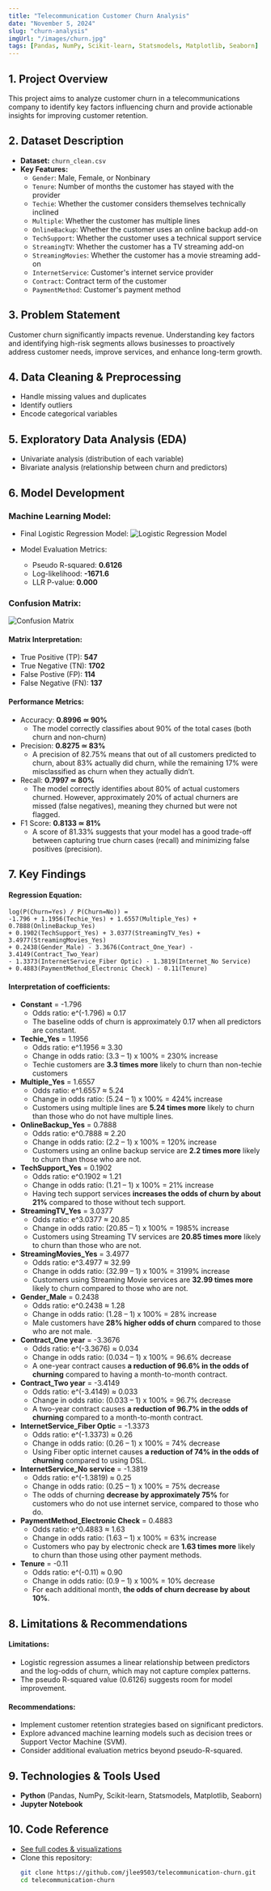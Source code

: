```yaml
---
title: "Telecommunication Customer Churn Analysis"
date: "November 5, 2024"
slug: "churn-analysis"
imgUrl: "/images/churn.jpg"
tags: [Pandas, NumPy, Scikit-learn, Statsmodels, Matplotlib, Seaborn]
---
```


## 1. Project Overview
This project aims to analyze customer churn in a telecommunications company to identify key factors influencing churn and provide actionable insights for improving customer retention.

## 2. Dataset Description
- **Dataset:** `churn_clean.csv`
- **Key Features:**
  - `Gender`: Male, Female, or Nonbinary
  - `Tenure`: Number of months the customer has stayed with the provider
  - `Techie`: Whether the customer considers themselves technically inclined
  - `Multiple`: Whether the customer has multiple lines
  - `OnlineBackup`: Whether the customer uses an online backup add-on
  - `TechSupport`: Whether the customer uses a technical support service
  - `StreamingTV`: Whether the customer has a TV streaming add-on
  - `StreamingMovies`: Whether the customer has a movie streaming add-on
  - `InternetService`: Customer's internet service provider
  - `Contract`: Contract term of the customer
  - `PaymentMethod`: Customer's payment method

## 3. Problem Statement
Customer churn significantly impacts revenue. Understanding key factors and identifying high-risk segments allows businesses to proactively address customer needs, improve services, and enhance long-term growth.

## 4. Data Cleaning & Preprocessing
- Handle missing values and duplicates
- Identify outliers
- Encode categorical variables

## 5. Exploratory Data Analysis (EDA)
- Univariate analysis (distribution of each variable)
- Bivariate analysis (relationship between churn and predictors)

## 6. Model Development
### Machine Learning Model: 

  - Final Logistic Regression Model:
  ![Logistic Regression Model](https://raw.githubusercontent.com/jlee9503/telecommunication-churn/main/images/reduced-logistic-model.png)

  - Model Evaluation Metrics:
    - Pseudo R-squared: **0.6126**
    - Log-likelihood: **-1671.6**
    - LLR P-value: **0.000**

### Confusion Matrix:
![Confusion Matrix](https://raw.githubusercontent.com/jlee9503/telecommunication-churn/main/images/confusion_matrix.png)

#### Matrix Interpretation:
  - True Positive (TP): **547**
  - True Negative (TN): **1702**
  - False Postive (FP): **114**
  - False Negative (FN): **137**

#### Performance Metrics:
  - Accuracy: **0.8996 ≃ 90%**
    - The model correctly classifies about 90% of the total cases (both churn and non-churn)
  - Precision: **0.8275 ≃ 83%**
    - A precision of 82.75% means that out of all customers predicted to churn, about 83% actually did churn, while the remaining 17% were misclassified as churn when they actually didn’t.
  - Recall: **0.7997 ≃ 80%**
    - The model correctly identifies about 80% of actual customers churned. However, approximately 20% of actual churners are missed (false negatives), meaning they churned but were not flagged.
  - F1 Score: **0.8133 ≃ 81%**
    - A score of 81.33% suggests that your model has a good trade-off between capturing true churn cases (recall) and minimizing false positives (precision).

## 7. Key Findings
#### Regression Equation:
```
log(P(Churn=Yes) / P(Churn=No)) =
-1.796 + 1.1956(Techie_Yes) + 1.6557(Multiple_Yes) + 0.7888(OnlineBackup_Yes) 
+ 0.1902(TechSupport_Yes) + 3.0377(StreamingTV_Yes) + 3.4977(StreamingMovies_Yes) 
+ 0.2438(Gender_Male) - 3.3676(Contract_One_Year) - 3.4149(Contract_Two_Year) 
- 1.3373(InternetService_Fiber Optic) - 1.3819(Internet_No Service) 
+ 0.4883(PaymentMethod_Electronic Check) - 0.11(Tenure)
```

#### Interpretation of coefficients:
  - **Constant** = -1.796
    - Odds ratio: e^(-1.796) ≈ 0.17
    - The baseline odds of churn is approximately 0.17 when all predictors are constant.
  - **Techie_Yes** = 1.1956
    - Odds ratio: e^1.1956 ≈ 3.30
    - Change in odds ratio: (3.3 – 1) x 100% = 230% increase
    - Techie customers are **3.3 times more** likely to churn than non-techie customers
  - **Multiple_Yes** = 1.6557
    - Odds ratio: e^1.6557 ≈ 5.24
    - Change in odds ratio: (5.24 – 1) x 100% = 424% increase
    - Customers using multiple lines are **5.24 times more** likely to churn than those who do not have multiple lines.
  - **OnlineBackup_Yes** = 0.7888
    - Odds ratio: e^0.7888 ≈ 2.20
    - Change in odds ratio: (2.2 – 1) x 100% = 120% increase
    - Customers using an online backup service are **2.2 times more** likely to churn than those who are not.
  - **TechSupport_Yes** = 0.1902
    - Odds ratio: e^0.1902 ≈ 1.21
    - Change in odds ratio: (1.21 – 1) x 100% = 21% increase
    - Having tech support services **increases the odds of churn by about 21%** compared to those without tech support.
  - **StreamingTV_Yes** = 3.0377
    - Odds ratio: e^3.0377 ≈ 20.85
    - Change in odds ratio: (20.85 – 1) x 100% = 1985% increase
    - Customers using Streaming TV services are **20.85 times more** likely to churn than those who are not.
  - **StreamingMovies_Yes** = 3.4977
    - Odds ratio: e^3.4977 ≈ 32.99
    - Change in odds ratio: (32.99 – 1) x 100% = 3199% increase
    - Customers using Streaming Movie services are **32.99 times more** likely to churn compared to those who are not.
  - **Gender_Male** = 0.2438
    - Odds ratio: e^0.2438 ≈ 1.28
    - Change in odds ratio: (1.28 – 1) x 100% = 28% increase
    - Male customers have **28% higher odds of churn** compared to those who are not male.
  - **Contract_One year** = -3.3676
    - Odds ratio: e^(-3.3676) ≈ 0.034
    - Change in odds ratio: (0.034 – 1) x 100% = 96.6% decrease
    - A one-year contract causes **a reduction of 96.6% in the odds of churning** compared to having a month-to-month contract.
  - **Contract_Two year** = -3.4149
    - Odds ratio: e^(-3.4149) ≈ 0.033
    - Change in odds ratio: (0.033 – 1) x 100% = 96.7% decrease
    - A two-year contract causes **a reduction of 96.7% in the odds of churning** compared to a month-to-month contract.
  - **InternetService_Fiber Optic** = -1.3373
    - Odds ratio: e^(-1.3373) ≈ 0.26
    - Change in odds ratio: (0.26 – 1) x 100% = 74% decrease
    - Using Fiber optic internet causes **a reduction of 74% in the odds of churning** compared to using DSL.
  - **InternetService_No service** = -1.3819
    - Odds ratio: e^(-1.3819) ≈ 0.25
    - Change in odds ratio: (0.25 – 1) x 100% = 75% decrease
    - The odds of churning **decrease by approximately 75%** for customers who do not use internet service, compared to those who do.
  - **PaymentMethod_Electronic Check** = 0.4883
    - Odds ratio: e^0.4883 ≈ 1.63
    - Change in odds ratio: (1.63 – 1) x 100% = 63% increase
    - Customers who pay by electronic check are **1.63 times more** likely to churn than those using other payment methods.
  - **Tenure** = -0.11
    - Odds ratio: e^(-0.11) ≈ 0.90
    - Change in odds ratio: (0.9 – 1) x 100% = 10% decrease
    - For each additional month, **the odds of churn decrease by about 10%**.

## 8. Limitations & Recommendations
#### Limitations:
- Logistic regression assumes a linear relationship between predictors and the log-odds of churn, which may not capture complex patterns.
- The pseudo R-squared value (0.6126) suggests room for model improvement.

#### Recommendations:
- Implement customer retention strategies based on significant predictors.
- Explore advanced machine learning models such as decision trees or Support Vector Machine (SVM).
- Consider additional evaluation metrics beyond pseudo-R-squared.

## 9. Technologies & Tools Used
- **Python** (Pandas, NumPy, Scikit-learn, Statsmodels, Matplotlib, Seaborn)
- **Jupyter Notebook**

## 10. Code Reference
- [See full codes & visualizations](https://github.com/jlee9503/telecommunication-churn/blob/main/notebooks/churn_analysis.ipynb)
- Clone this repository:
   ```bash
   git clone https://github.com/jlee9503/telecommunication-churn.git
   cd telecommunication-churn
   ```